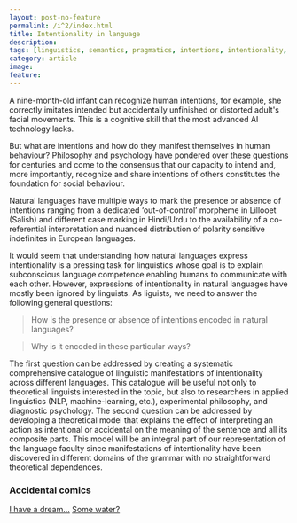 ```yaml
---
layout: post-no-feature
permalink: /i^2/index.html
title: Intentionality in language
description: 
tags: [linguistics, semantics, pragmatics, intentions, intentionality, philosophy, clinical, children, psychology, law, weakness of will, epistemology, belief update, belief revisions, luck, accidental, action, AI, maching learning]
category: article
image:
feature: 
---
```




A nine-month-old infant can recognize human intentions, for example, she correctly imitates intended but accidentally unfinished or distorted adult's facial movements. This is a cognitive skill that the most advanced AI technology lacks.

But what are intentions and how do they manifest themselves in human behaviour? Philosophy and psychology have pondered over these questions for centuries and come to the consensus that our capacity to intend and, more importantly, recognize and share intentions of others constitutes the foundation for social behaviour. 

Natural languages have multiple ways to mark the presence or absence of intentions ranging from a dedicated ‘out-of-control’ morpheme in Lillooet (Salish) and different case marking in Hindi/Urdu to the availability of a co-referential interpretation and nuanced distribution of polarity sensitive indefinites in European languages. 

It would seem that understanding how natural languages express intentionality is a pressing task for linguistics whose goal is to explain subconscious language competence enabling humans to communicate with each other. However, expressions of intentionality in natural languages have mostly been ignored by linguists. As liguists, we need to answer the following general questions:

> How is the presence or absence of intentions encoded in natural languages?

> Why is it encoded in these particular ways?

The first question can be addressed by creating a systematic comprehensive catalogue of linguistic manifestations of intentionality across different languages. This catalogue will be useful not only to theoretical linguists interested in the topic, but also to researchers in applied linguistics (NLP, machine-learning, etc.), experimental philosophy, and diagnostic psychology. The second question can be addressed by developing a theoretical model that explains the effect of interpreting an action as intentional or accidental on the meaning of the sentence and all its composite parts. This model will be an integral part of our representation of the language faculty since manifestations of intentionality have been discovered in different domains of the grammar with no straightforward theoretical dependences.

### Accidental comics

[I have a dream...](/sci-comics/int-stance.md)
[Some water?](\sci-comics/int-water.md)

